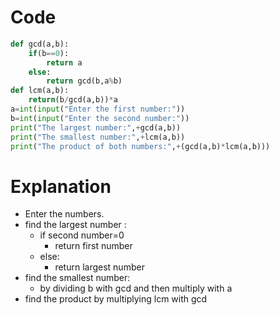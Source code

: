 # Code
```python 3.8
def gcd(a,b):
    if(b==0):
        return a
    else:
        return gcd(b,a%b)
def lcm(a,b):
    return(b/gcd(a,b))*a
a=int(input("Enter the first number:"))
b=int(input("Enter the second number:"))
print("The largest number:",+gcd(a,b))
print("The smallest number:",+lcm(a,b))
print("The product of both numbers:",+(gcd(a,b)*lcm(a,b)))
```

# Explanation
- Enter the numbers.
- find the largest number :
   - if second number=0
      - return first number
   - else:
      - return largest number
- find the smallest number:
    - by dividing b with gcd and then multiply with a
- find the product by multiplying lcm with gcd
